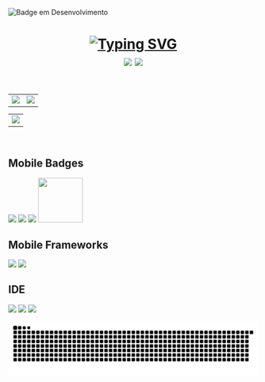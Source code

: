 
![Badge em Desenvolvimento](http://img.shields.io/static/v1?label=STATUS&message=Portfolio%20Mobile%20em%20Desenvolvimento&color=993399&style=for-the-badge)



<h1 text align="center"><a href="https://git.io/typing-svg"><img src="https://readme-typing-svg.herokuapp.com?font=Fira+Codes&size=35&pause=1000&color=C71585&labe&center=true&width=785&height=70&lines=Hello+I'm+Ana+Claudia;I'm+Mobile+Developer;I+program+in+kotlin,+Dart+and+java;" alt="Typing SVG" /></a>
<div left="center">
<a href="https://gitlab.com/Annecgs" target="_blank"><img src="https://img.shields.io/badge/gitlab-%23181717.svg?style=for-the-badge&logo=gitlab&logoColor=white"/></a>
  <a href="https://codepen.io/AnaGomes" target="_blank"><img src="https://img.shields.io/badge/Codepen-000000?style=for-the-badge&logo=codepen&logoColor=white"/></a>
</di>
</h1>

<br/>


<table>
  <tr>
    <td valign="top"> <img src="https://github-readme-streak-stats.herokuapp.com/?user=annecgs&theme=dracula"/></td>
    <td valign="top"> <img src = "https://github-readme-stats.vercel.app/api?username=annecgs&theme=dracula"/></td>
  </tr>
</table>

<table>
  <tr>
    <td valign="top"> <img src = "https://github-readme-stats.vercel.app/api/top-langs/?username=annecgs&theme=dracula"/></td>
  </tr>
</table>
</br>

## Mobile Badges

<div float="left">
<img src = "https://user-images.githubusercontent.com/103140224/196045848-0d64228f-08c8-4aa2-a505-516a2419a50d.png" witdh="100px" height="100px"/>
<img src = "https://user-images.githubusercontent.com/103140224/196045892-9cbf4873-d1b6-4033-9bb8-9ce3b0e7de1e.png" witdh="100px" height="100px"/>
<img src = "https://user-images.githubusercontent.com/103140224/196045905-f35babed-c600-4192-b742-2c2c68bb3a1b.png" witdh="100px" height="100px"/>
<img src = "https://github.com/annecgs/annecgs/assets/103140224/3046c84c-8ccd-41ae-92f9-0da3825d684c.png" width="90px" height="90px"/>  
</div>


## Mobile Frameworks
<img src="https://img.shields.io/badge/Flutter-02569B?style=for-the-badge&logo=flutter&logoColor=white"/> <img src="https://img.shields.io/badge/React_Native-20232A?style=for-the-badge&logo=react&logoColor=61DAFB"/>

## IDE
<img src="https://img.shields.io/badge/Android_Studio-3DDC84?style=for-the-badge&logo=android-studio&logoColor=white"/> <img src="https://img.shields.io/badge/IntelliJ_IDEA-000000.svg?style=for-the-badge&logo=intellij-idea&logoColor=white"/> <img src="https://img.shields.io/badge/VSCode-0078D4?style=for-the-badge&logo=visual%20studio%20code&logoColor=white"/>

![Snake animation](https://raw.githubusercontent.com/annecgs/annecgs/output/github-contribution-grid-snake-dark.svg)
